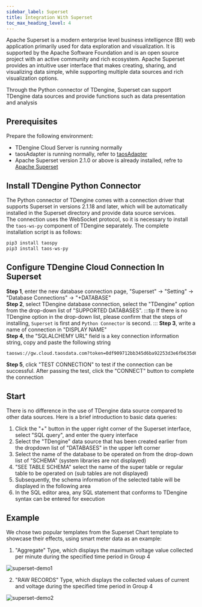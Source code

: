 ```yaml
---
sidebar_label: Superset
title: Integration With Superset
toc_max_heading_level: 4
---
```

Apache Superset is a modern enterprise level business intelligence (BI) web application primarily used for data exploration and visualization.
It is supported by the Apache Software Foundation and is an open source project with an active community and rich ecosystem.
Apache Superset provides an intuitive user interface that makes creating, sharing, and visualizing data simple, while supporting multiple data sources and rich visualization options.  

Through the Python connector of TDengine, Superset can support TDengine data sources and provide functions such as data presentation and analysis  

## Prerequisites

Prepare the following environment:
- TDengine Cloud Server is running normally 
- taosAdapter is running normally, refer to [taosAdapter](https://docs.tdengine.com/tdengine-reference/components/taosadapter/)
- Apache Superset version 2.1.0 or above is already installed, refre to [Apache Superset](https://superset.apache.org/)


## Install TDengine Python Connector

The Python connector of TDengine comes with a connection driver that supports Superset in versions 2.1.18 and later, which will be automatically installed in the Superset directory and provide data source services.  
The connection uses the WebSocket protocol, so it is necessary to install the `taos-ws-py` component of TDengine separately. The complete installation script is as follows:  
```bash
pip3 install taospy
pip3 install taos-ws-py
```

## Configure TDengine Cloud Connection In Superset

**Step 1**, enter the new database connection page, "Superset" → "Setting" → "Database Connections" → "+DATABASE"   
**Step 2**, select TDengine database connection, select the "TDengine" option from the drop-down list of "SUPPORTED DATABASES". 
:::tip
If there is no TDengine option in the drop-down list, please confirm that the steps of installing, `Superset` is first and `Python Connector` is second.
:::
**Step 3**, write a name of connection in "DISPLAY NAME"  
**Step 4**, the "SQLALCHEMY URL" field is a key connection information string, copy and paste the following string  
```bash
taosws://gw.cloud.taosdata.com?token=0df909712bb345d6ba92253d3e6fb635d609c8ff
```
**Step 5**, click "TEST CONNECTION" to test if the connection can be successful. After passing the test, click the "CONNECT" button to complete the connection  
       

## Start

There is no difference in the use of TDengine data source compared to other data sources. Here is a brief introduction to basic data queries:  
1. Click the "+" button in the upper right corner of the Superset interface, select "SQL query", and enter the query interface  
2. Select the "TDengine" data source that has been created earlier from the dropdown list of "DATABASES" in the upper left corner
3. Select the name of the database to be operated on from the drop-down list of "SCHEMA" (system libraries are not displayed)  
4. "SEE TABLE SCHEMA" select the name of the super table or regular table to be operated on (sub tables are not displayed)  
5. Subsequently, the schema information of the selected table will be displayed in the following area  
6. In the SQL editor area, any SQL statement that conforms to TDengine syntax can be entered for execution  

## Example

We chose two popular templates from the Superset Chart template to showcase their effects, using smart meter data as an example:  

1. "Aggregate" Type, which displays the maximum voltage value collected per minute during the specified time period in Group 4  

  ![superset-demo1](./superset-demo1.jpeg)  

2. "RAW RECORDS" Type, which displays the collected values of current and voltage during the specified time period in Group 4  

  ![superset-demo2](./superset-demo2.jpeg)  